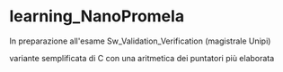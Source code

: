 # learning_NanoPromela

In preparazione all'esame Sw_Validation_Verification (magistrale Unipi)

variante semplificata di C con una aritmetica dei puntatori più elaborata

